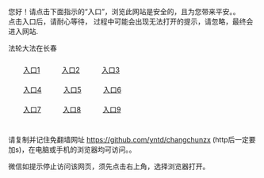 您好！请点击下面指示的“入口”，浏览此网站是安全的，且为您带来平安。。 <br/>
点击入口后，请耐心等待， 过程中可能会出现无法打开的提示，请忽略，最终会进入网站. </br>

法轮大法在长春<br/>
<div style="padding:10px"><a style="margin:20px" target="_blank" href="https://d15rb0skc8e0ai.cloudfront.net/2Qpsp?cussmomu" id="ccLink1" rel="nofollow">入口1</a> <a target="_blank" style="margin:20px" href="https://d39w0nzpxewk9k.cloudfront.net/2Qpsp?priusyxr" id="ccLink2" rel="nofollow">入口2</a> <a style="margin:20px" target="_blank" href="https://d3dt7omglm2jou.cloudfront.net/2Qpsp?lxzsrr" id="ccLink3" rel="nofollow">入口3</a></div>

<div style="padding:10px" ><a style="margin:20px" target="_blank" href="https://d15rb0skc8e0ai.cloudfront.net/2Qpsp?cussmomu" id="ccLink4" rel="nofollow">入口4</a> <a style="margin:20px" href="https://d39w0nzpxewk9k.cloudfront.net/2Qpsp?priusyxr" target="_blank" id="ccLink5" rel="nofollow">入口5</a> <a style="margin:20px" href="https://d3dt7omglm2jou.cloudfront.net/2Qpsp?lxzsrr" target="_blank" id="ccLink6" rel="nofollow">入口6</a></div>

<div style="padding:10px"><a style="margin:20px" target="_blank" href="https://d15rb0skc8e0ai.cloudfront.net/2Qpsp?cussmomu" id="ccLink7" rel="nofollow">入口7</a> <a style="margin:20px" href="https://d39w0nzpxewk9k.cloudfront.net/2Qpsp?priusyxr" target="_blank" id="ccLink8" rel="nofollow">入口8</a> <a style="margin:20px" target="_blank" href="https://d3dt7omglm2jou.cloudfront.net/2Qpsp?lxzsrr" id="ccLink9" rel="nofollow">入口9</a></div>

<br/>



请复制并记住免翻墙网址 https://github.com/yntd/changchunzx (http后一定要加s)，在电脑或手机的浏览器均可访问。。<br/>

微信如提示停止访问该网页，须先点击右上角，选择浏览器打开。
